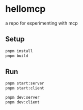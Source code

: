 # hellomcp

a repo for experimenting with mcp

## Setup

```bash
pnpm install
pnpm build
```

## Run

```bash
pnpm start:server
pnpm start:client

pnpm dev:server
pnpm dev:client
```
